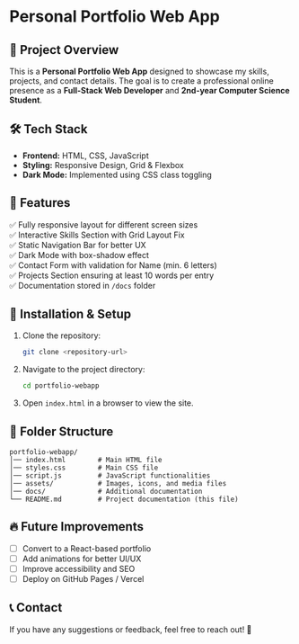 # Personal Portfolio Web App

## 📌 Project Overview
This is a **Personal Portfolio Web App** designed to showcase my skills, projects, and contact details. The goal is to create a professional online presence as a **Full-Stack Web Developer** and **2nd-year Computer Science Student**.

## 🛠 Tech Stack
- **Frontend:** HTML, CSS, JavaScript
- **Styling:** Responsive Design, Grid & Flexbox
- **Dark Mode:** Implemented using CSS class toggling

## 🎯 Features
✅ Fully responsive layout for different screen sizes  
✅ Interactive Skills Section with Grid Layout Fix  
✅ Static Navigation Bar for better UX  
✅ Dark Mode with box-shadow effect  
✅ Contact Form with validation for Name (min. 6 letters)  
✅ Projects Section ensuring at least 10 words per entry  
✅ Documentation stored in `/docs` folder  

## 🚀 Installation & Setup
1. Clone the repository:
   ```bash
   git clone <repository-url>
   ```
2. Navigate to the project directory:
   ```bash
   cd portfolio-webapp
   ```
3. Open `index.html` in a browser to view the site.

## 📂 Folder Structure
```
portfolio-webapp/
│── index.html        # Main HTML file
│── styles.css        # Main CSS file
│── script.js         # JavaScript functionalities
│── assets/           # Images, icons, and media files
│── docs/             # Additional documentation
└── README.md         # Project documentation (this file)
```

## 🔥 Future Improvements
- [ ] Convert to a React-based portfolio
- [ ] Add animations for better UI/UX
- [ ] Improve accessibility and SEO
- [ ] Deploy on GitHub Pages / Vercel

## 📞 Contact
If you have any suggestions or feedback, feel free to reach out! 🚀